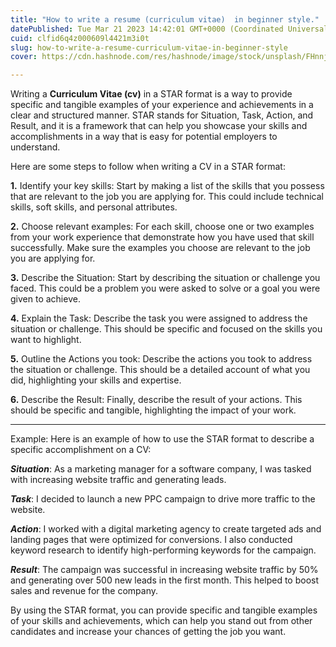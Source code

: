 ```yaml
---
title: "How to write a resume (curriculum vitae)  in beginner style."
datePublished: Tue Mar 21 2023 14:42:01 GMT+0000 (Coordinated Universal Time)
cuid: clfid6q4z000609l4421m3i0t
slug: how-to-write-a-resume-curriculum-vitae-in-beginner-style
cover: https://cdn.hashnode.com/res/hashnode/image/stock/unsplash/FHnnjk1Yj7Y/upload/dd9c9ced174cc3935cd274b67c55b5a5.jpeg

---
```


Writing a **Curriculum Vitae (cv)** in a STAR format is a way to provide specific and tangible examples of your experience and achievements in a clear and structured manner. STAR stands for Situation, Task, Action, and Result, and it is a framework that can help you showcase your skills and accomplishments in a way that is easy for potential employers to understand.

Here are some steps to follow when writing a CV in a STAR format:

**1.** Identify your key skills: Start by making a list of the skills that you possess that are relevant to the job you are applying for. This could include technical skills, soft skills, and personal attributes.
    
**2.** Choose relevant examples: For each skill, choose one or two examples from your work experience that demonstrate how you have used that skill successfully. Make sure the examples you choose are relevant to the job you are applying for.
    
**3.** Describe the Situation: Start by describing the situation or challenge you faced. This could be a problem you were asked to solve or a goal you were given to achieve.
    
**4.** Explain the Task: Describe the task you were assigned to address the situation or challenge. This should be specific and focused on the skills you want to highlight.
    
**5.** Outline the Actions you took: Describe the actions you took to address the situation or challenge. This should be a detailed account of what you did, highlighting your skills and expertise.
    
**6.** Describe the Result: Finally, describe the result of your actions. This should be specific and tangible, highlighting the impact of your work.
    
--- 
Example: Here is an example of how to use the STAR format to describe a specific accomplishment on a CV:

***Situation***: As a marketing manager for a software company, I was tasked with increasing website traffic and generating leads.

***Task***: I decided to launch a new PPC campaign to drive more traffic to the website.

***Action***: I worked with a digital marketing agency to create targeted ads and landing pages that were optimized for conversions. I also conducted keyword research to identify high-performing keywords for the campaign.

***Result***: The campaign was successful in increasing website traffic by 50% and generating over 500 new leads in the first month. This helped to boost sales and revenue for the company.

By using the STAR format, you can provide specific and tangible examples of your skills and achievements, which can help you stand out from other candidates and increase your chances of getting the job you want.